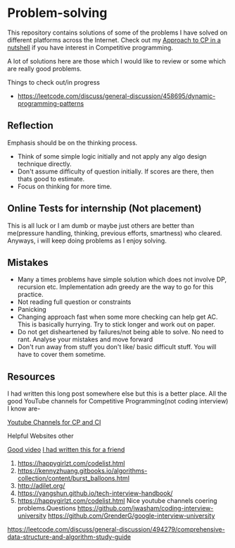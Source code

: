 # Problem-solving
This repository contains solutions of some of the problems I have solved on different platforms across the Internet.
Check out my [Approach to CP in a nutshell](https://github.com/sankalp1999/3rdSem-Data-Structures-Lab#some-thoughts---cp-related) if you have interest in Competitive programming.

A lot of solutions here are those which I would like to review or some which are really good problems.

Things to check out/in progress
- https://leetcode.com/discuss/general-discussion/458695/dynamic-programming-patterns

## Reflection
Emphasis should be on the thinking process.
- Think of some simple logic initially and not apply any algo design technique directly.
- Don't assume difficulty of question initially. If scores are there, then thats good to estimate.
- Focus on thinking for more time.


## Online Tests for internship (Not placement)
This is all luck or I am dumb or maybe just others are better than me(pressure handling, thinking, previous efforts, smartness) who cleared. Anyways, i will keep doing problems as I enjoy solving.

## Mistakes
- Many a times problems have simple solution which does not involve DP, recursion etc. Implementation adn greedy are the way to go for this practice.
- Not reading full question or constraints
- Panicking
- Changing approach fast when some more checking can help get AC. This is basically hurrying. Try to stick longer and work out on paper.
- Do not get disheartened by failures/not being able to solve. No need to rant. Analyse your mistakes and move forward
- Don't run away from stuff you don't like/ basic difficult stuff. You will have to cover them sometime. 

## Resources

I had written this long post somewhere else but this is a better place.
All the good YouTube channels for Competitive Programming(not coding interview) I know are-

[Youtube Channels for CP and CI](YoutubeChannels.md)

Helpful Websites other 

[Good video](https://www.youtube.com/watch?v=0SZworb_Fo4)
[I had written this for a friend](https://docs.google.com/document/d/1Cl0PZh6MQcb9XgcmiBkUXcoY7ahi7hO5sSRqwfU16Mc/edit#)

1. https://happygirlzt.com/codelist.html
2. https://kennyzhuang.gitbooks.io/algorithms-collection/content/burst_balloons.html
3. http://adilet.org/
4. https://yangshun.github.io/tech-interview-handbook/
5. https://happygirlzt.com/codelist.html Nice youtube channels coering problems.Questions 
https://github.com/jwasham/coding-interview-university
https://github.com/GrenderG/google-interview-university

https://leetcode.com/discuss/general-discussion/494279/comprehensive-data-structure-and-algorithm-study-guide


